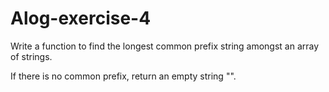 # Alog-exercise-4

Write a function to find the longest common prefix string amongst an array of strings.

If there is no common prefix, return an empty string "".
